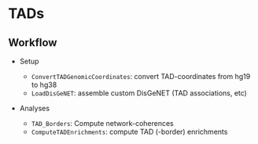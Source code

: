 # TADs

## Workflow

* Setup
    * `ConvertTADGenomicCoordinates`: convert TAD-coordinates from hg19 to hg38
    * `LoadDisGeNET`: assemble custom DisGeNET (TAD associations, etc)

* Analyses
    * `TAD_Borders`: Compute network-coherences
    * `ComputeTADEnrichments`: compute TAD (-border) enrichments
